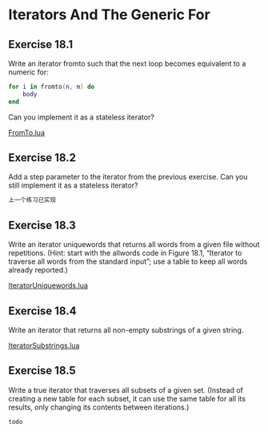 # Iterators And The Generic For #

## Exercise 18.1 ##

Write an iterator fromto such that the next loop becomes equivalent to a numeric for:

```lua
for i in fromto(n, m) do
    body
end
```

Can you implement it as a stateless iterator?

[FromTo.lua](./Resources/FromTo.lua)

## Exercise 18.2 ##

Add a step parameter to the iterator from the previous exercise. Can you still implement it as a stateless iterator?

```markdown
上一个练习已实现
```

## Exercise 18.3 ##

Write an iterator uniquewords that returns all words from a given file without repetitions. (Hint: start with the allwords code in Figure 18.1, “Iterator to traverse all words from the standard input”; use a table to keep all words already reported.)

[IteratorUniquewords.lua](./Resources/IteratorUniquewords.lua)

## Exercise 18.4 ##

Write an iterator that returns all non-empty substrings of a given string.

[IteratorSubstrings.lua](./Resources/IteratorSubstrings.lua)

## Exercise 18.5 ##

Write a true iterator that traverses all subsets of a given set. (Instead of creating a new table for each subset, it can use the same table for all its results, only changing its contents between iterations.)

``todo``
